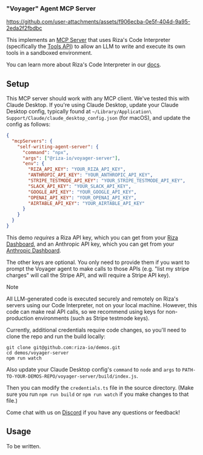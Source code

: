 ### "Voyager" Agent MCP Server

https://github.com/user-attachments/assets/f906ecba-0e5f-404d-9a95-2eda2f2fbdbc

This implements an [MCP Server](https://modelcontextprotocol.io) that uses Riza's Code Interpreter (specifically the [Tools API](https://riza.io/blog/introducing-tools-api)) to allow an LLM to write and execute its own tools in a sandboxed environment.

You can learn more about Riza's Code Interpreter in our [docs](https://docs.riza.io/introduction).

## Setup

This MCP server should work with any MCP client. We've tested this with Claude Desktop. If you're using Claude Desktop, update your Claude Desktop config, typically found at `~/Library/Application\ Support/Claude/claude_desktop_config.json` (for macOS), and update the config as follows:

```json
{
  "mcpServers": {
    "self-writing-agent-server": {
      "command": "npx",
      "args": ["@riza-io/voyager-server"],
      "env": {
        "RIZA_API_KEY": "YOUR_RIZA_API_KEY",
        "ANTHROPIC_API_KEY": "YOUR_ANTHROPIC_API_KEY",
        "STRIPE_TESTMODE_API_KEY": "YOUR_STRIPE_TESTMODE_API_KEY",
        "SLACK_API_KEY": "YOUR_SLACK_API_KEY",
        "GOOGLE_API_KEY": "YOUR_GOOGLE_API_KEY",
        "OPENAI_API_KEY": "YOUR_OPENAI_API_KEY",
        "AIRTABLE_API_KEY": "YOUR_AIRTABLE_API_KEY"
      }
    }
  }
}
```

This demo _requires_ a Riza API key, which you can get from your [Riza Dashboard](https://dashboard.riza.io), and an Anthropic API key, which you can get from your [Anthropic Dashboard](https://console.anthropic.com/settings/keys).

The other keys are optional. You only need to provide them if you want to prompt the Voyager agent to make calls to those APIs (e.g. "list my stripe charges" will call the Stripe API, and will require a Stripe API key).

> [!NOTE]
> All LLM-generated code is executed securely and remotely on Riza's servers using our Code Interpreter, not on your local machine. However, this code can make real API calls, so we recommend using keys for non-production environments (such as Stripe testmode keys).

Currently, additional credentials require code changes, so you'll need to clone the repo and run the build locally:

```
git clone git@github.com:riza-io/demos.git
cd demos/voyager-server
npm run watch
```

Also update your Claude Desktop config's `command` to `node` and `args` to `PATH-TO-YOUR-DEMOS-REPO/voyager-server/build/index.js`.

Then you can modify the `credentials.ts` file in the source directory. (Make sure you run `npm run build` or `npm run watch` if you make changes to that file.)

Come chat with us on [Discord](https://discord.gg/4P6PUeJFW5) if you have any questions or feedback!

## Usage

To be written.
